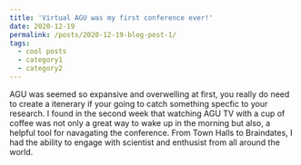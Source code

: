 ```yaml
---
title: 'Virtual AGU was my first conference ever!'
date: 2020-12-19
permalink: /posts/2020-12-19-blog-post-1/
tags:
  - cool posts
  - category1
  - category2
---
```


AGU was seemed so expansive and overwelling at first, you really do need to create a itenerary if your going to catch something specfic to your research. I found in the second week that watching AGU TV with a cup of coffee was not only a great way to wake up in the morning but also, a helpful tool for navagating the conference. From Town Halls to Braindates, I had the ability to engage with scientist and enthusist from all around the world.  